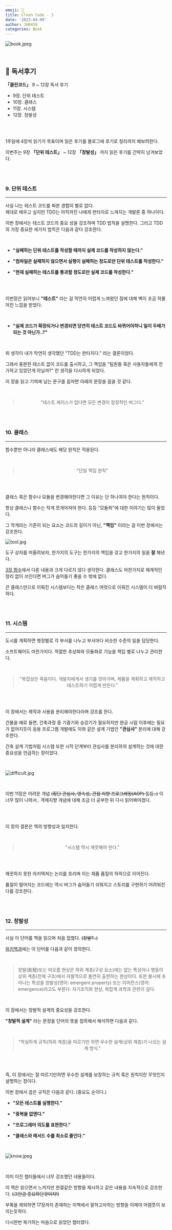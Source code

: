 ```yaml
---
emoji: 📖
title: Clean Code - 3
date: '2023-04-09'
author: JH8459
categories: Book
---
```


![book.jpeg](book.jpeg)

<br>

## 📓 독서후기

**「클린코드」** 9 ~ 12장 독서 후기

- 9장. 단위 테스트
- 10장. 클래스
- 11장. 시스템
- 12장. 창발성

<br>
<br>

1주일에 4장씩 읽기가 목표이며 읽은 후기를 블로그에 후기로 정리까지 해보려한다.

이번주는 9장 **「단위 테스트」** ~ 12장 **「창발성」** 까지 읽은 후기를 간략히 남겨보았다.

<br>
<br>

### 9. 단위 테스트

---

사실 나는 테스트 코드를 짜본 경험이 별로 없다.<br>
제대로 배우고 싶지만 TDD는 아직까진 나에게 판타지로 느껴지는 개발론 중 하나이다.

이번 장에서는 테스트 코드의 중요 성을 강조하며 TDD 법칙을 설명한다. 그리고 TDD의 가장 중요한 세가지 법칙은 다음과 같다 강조한다.

<br>

- **"실패하는 단위 테스트를 작성할 때까지 실제 코드를 작성하지 않는다."**

- **"컴파일은 실패하지 않으면서 실행이 실패하는 정도로만 단위 테스트를 작성한다."**

- **"현재 실패하는 테스트를 통과할 정도로만 실제 코드를 작성한다."**

<br>
<br>

이번장은 읽어보니 **"테스트"** 라는 걸 막연히 어렵게 느껴왔던 점에 대해 벽이 조금 허물어진 느낌을 받았다.

<br>

- **"실제 코드가 확장되거나 변경되면 당연히 테스트 코드도 바뀌어야하니 일이 두배가 되는 것 아닌가..?"**

<br>

위 생각이 내가 막연히 생각했던 "TDD는 판타지다." 라는 결론이었다.

그래서 충분한 테스트 없이 코드를 출시하고, 그 책임을 "팀원들 혹은 사용자들에게 전가하고 있었던게 아닐까?" 란 생각을 다시하게 되었다.

이 장을 읽고 기억에 남는 문구를 꼽자면 아래의 문장을 꼽을 것 같다.

<br>

> <center>"테스트 케이스가 없다면 모든 변경이 잠정적인 버그다."</center>

<br>
<br>

### 10. 클래스

---

함수뿐만 아니라 클래스에도 해당 원칙은 적용된다.

<br>

> <center>"단일 책임 원칙"</center>

<br>
<br>

클래스 혹은 함수나 모듈을 변경해야한다면 그 이유는 단 하나여야 한다는 원칙이다.

항상 클래스나 함수는 작게 쪼개어져야 한다. 등등 "모듈화"에 대한 이야기는 많이 들었다.

그 작게라는 기준이 되는 요소는 코드의 길이가 아닌, **"책임"** 이라는 걸 이번 장에서는 강조한다.

![tool.jpg](tool.jpg)

도구 상자를 떠올려보자, 한가지의 도구는 한가지의 책임을 갖고 한가지의 일을 **잘** 해낸다.

<a href="https://blog.jh8459.com/2023-03-20-Book/#3-%ED%95%A8%EC%88%98" target="_blank">3장 함수</a>에서 다룬 내용과 크게 다르지 않다 생각한다. 클래스도 마찬가지로 체계적인 정리 없이 쓰인다면 버그가 숨어들기 좋을 수 밖에 없다.

큰 클래스만으로 이뤄진 시스템보다는 작은 클래스 여럿으로 이뤄진 시스템이 더 바람직하다.

<br>
<br>

### 11. 시스템

---

도시를 계획하면 행정별로 각 부서를 나누고 부서마다 비슷한 수준의 일을 담당한다.

소프트웨어도 마찬가지다. 적절한 추상화와 모듈화로 기능을 책임 별로 나누고 관리한다.

<br>

> <center>"복잡성은 죽음이다. 개발자에게서 생기를 앗아가며, 제품을 계획하고 제작하고 테스트하기 어렵게 만든다."</center>

<br>
<br>

이 장에서는 제작과 사용을 분리해야한다라며 강조를 한다.

건물을 예로 들면, 건축과정 중 기중기와 승강기가 필요하지만 완공 시점 이후에는 필요가 없어지듯이 응용 프로그램 개발에도 이와 같은 설계 기법인 **"관심사"** 분리에 대해 강조한다.

건축 설계 기법처럼 시스템 또한 시작 단계부터 관심사를 분리하여 설계하는 것에 대한 중요성을 언급하는 장이었다.

<br>

![difficult.jpg](difficult.jpg)

<br>

이번 11장은 어려운 개념 ~~(횡단 관심사, 영속성, 관점 지향 프로그래밍(AOP) 등등..)~~ 이 너무 많이 나와서.. 객체지향 개념에 대해 조금 더 공부한 뒤 다시 읽어봐야겠다.

<br>
<br>

이 장의 결론은 책의 방향성과 일치한다.

<br>

> <center>"시스템 역시 깨끗해야 한다."</center>

<br>
<br>

깨끗하지 못한 아키텍쳐는 논리를 흐리며 이는 제품 품질의 하락으로 이어진다.

품질이 떨어지는 코드에는 역시 버그가 숨어들기 쉬워지고 스토리를 구현하기 어려워진다를 강조한다.

<br>
<br>

### 12. 창발성

---

사실 이 단어를 책을 읽으며 처음 접했다. ~~(창발?..)~~

<a href="https://ko.wikipedia.org/wiki/%EC%B0%BD%EB%B0%9C" target="_blank">위키백과</a>에는 이 단어를 다음과 같이 정의한다.

<br>

> 창발(創發)또는 떠오름 현상은 하위 계층(구성 요소)에는 없는 특성이나 행동이 상위 계층(전체 구조)에서 자발적으로 돌연히 출현하는 현상이다. 또한 불시에 솟아나는 특성을 창발성(영어: emergent property) 또는 이머전스(영어: emergence)라고도 부른다. 자기조직화 현상, 복잡계 과학과 관련이 깊다.

<br>

이 장에서는 창발적 설계의 중요성을 강조한다.

**"창발적 설계"** 라는 문장을 단어의 뜻을 접목해서 해석하면 다음과 같다.

<br>

> <center>"착실하게 규칙(하위 계층)을 따르기만 하면 우수한 설계(상위 계층)가 나오는 설계 방식."</center>

<br>
<br>

즉, 이 장에서는 잘 따르기만하면 우수한 설계를 보장하는 규칙 혹은 원칙이란 무엇인지 설명하는 장이다.

이번 장에서 꼽은 규칙은 다음과 같다. (중요도 순이다.)

- **"모든 테스트를 실행한다."**

- **"중복을 없앤다."**

- **"프로그래머 의도를 표현한다."**

- **"클래스와 메서드 수를 최소로 줄인다."**

<br>

![know.jpeg](know.jpeg)

<br>

이미 이전 챕터들에서 너무 강조했던 내용들이다.

이 책은 읽으면서 느끼지만 한결같은 방향을 제시하고 같은 내용을 지속적으로 강조한다. ~~(그만큼 중요하단것이지!)~~

부록을 제외하면 17장까지 존재하는 이책에서 말하고자하는 방향을 이제야 어렴풋이 보이는듯하다.

다시한번 복기하는 마음으로 읽었던 챕터였다.

<br>
<br>

